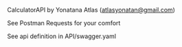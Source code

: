 CalculatorAPI
by Yonatana Atlas (atlasyonatan@gmail.com)

See Postman Requests for your comfort

See api definition in API/swagger.yaml
